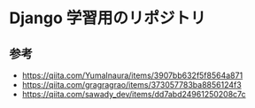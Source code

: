 # Django 学習用のリポジトリ




## 参考

- https://qiita.com/YumaInaura/items/3907bb632f5f8564a871
- https://qiita.com/gragragrao/items/373057783ba8856124f3
- https://qiita.com/sawady_dev/items/dd7abd24961250208c7c